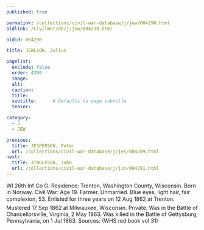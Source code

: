```yaml
---
published: true

permalink: /collections/civil-war-database/j/jew/004290.html
oldlink: /CivilWar/db/j/jew/004290.html

oldid: 004290

title: JEWLSON, Julius

pagelist:
  exclude: false
  order: 4290
  image: 
  alt:
  caption:
  title:
  subtitle:      # Defaults to page subtitle
  teaser:

category: 
  - J 
  - JEW

previous:
  title: JESPERSEN, Peter
  url: /collections/civil-war-database/j/jes/004289.html  
next:
  title: JINGLESON, John
  url: /collections/civil-war-database/j/jin/004291.html   
---
```

WI 26th Inf Co G. Residence: Trenton, Washington County, Wisconsin. Born in Norway. Civil War: Age 19. Farmer. Unmarried. Blue eyes, light hair, fair complexion, 5&#146;3&#148;. Enlisted for three years on 12 Aug 1862 at Trenton. Mustered 17 Sep 1862 at Milwaukee, Wisconsin. Private. Was in the Battle of Chancellorsville, Virginia, 2 May 1863. Was killed in the Battle of Gettysburg, Pennsylvania, on 1 Jul 1863. Sources: (WHS red book vol 31)